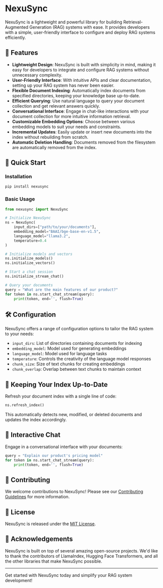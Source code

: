 # NexuSync

NexuSync is a lightweight and powerful library for building Retrieval-Augmented Generation (RAG) systems with ease. It provides developers with a simple, user-friendly interface to configure and deploy RAG systems efficiently.

## 🌟 Features

- **Lightweight Design**: NexuSync is built with simplicity in mind, making it easy for developers to integrate and configure RAG systems without unnecessary complexity.
- **User-Friendly Interface**: With intuitive APIs and clear documentation, setting up your RAG system has never been easier.
- **Flexible Document Indexing**: Automatically index documents from specified directories, keeping your knowledge base up-to-date.
- **Efficient Querying**: Use natural language to query your document collection and get relevant answers quickly.
- **Conversational Interface**: Engage in chat-like interactions with your document collection for more intuitive information retrieval.
- **Customizable Embedding Options**: Choose between various embedding models to suit your needs and constraints.
- **Incremental Updates**: Easily update or insert new documents into the index without rebuilding from scratch.
- **Automatic Deletion Handling**: Documents removed from the filesystem are automatically removed from the index.

## 🚀 Quick Start

### Installation

```bash
pip install nexusync
```

### Basic Usage

```python
from nexusync import NexuSync

# Initialize NexuSync
ns = NexuSync(
    input_dirs=["path/to/your/documents"],
    embedding_model="BAAI/bge-base-en-v1.5",
    language_model="llama3.2",
    temperature=0.4
)

# Initialize models and vectors
ns.initialize_models()
ns.initialize_vectors()

# Start a chat session
ns.initialize_stream_chat()

# Query your documents
query = "What are the main features of our product?"
for token in ns.start_chat_stream(query):
    print(token, end='', flush=True)
```

## 🛠️ Configuration

NexuSync offers a range of configuration options to tailor the RAG system to your needs:

- `input_dirs`: List of directories containing documents for indexing
- `embedding_model`: Model used for generating embeddings
- `language_model`: Model used for language tasks
- `temperature`: Controls the creativity of the language model responses
- `chunk_size`: Size of text chunks for creating embeddings
- `chunk_overlap`: Overlap between text chunks to maintain context

## 🔄 Keeping Your Index Up-to-Date

Refresh your document index with a single line of code:

```python
ns.refresh_index()
```

This automatically detects new, modified, or deleted documents and updates the index accordingly.

## 💬 Interactive Chat

Engage in a conversational interface with your documents:

```python
query = "Explain our product's pricing model"
for token in ns.start_chat_stream(query):
    print(token, end='', flush=True)
```

## 🤝 Contributing

We welcome contributions to NexuSync! Please see our [Contributing Guidelines](CONTRIBUTING.md) for more information.

## 📄 License

NexuSync is released under the [MIT License](LICENSE).

## 🙏 Acknowledgements

NexuSync is built on top of several amazing open-source projects. We'd like to thank the contributors of LlamaIndex, Hugging Face Transformers, and all the other libraries that make NexuSync possible.

---

Get started with NexuSync today and simplify your RAG system development!
